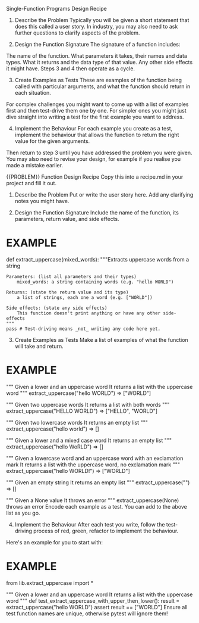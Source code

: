 Single-Function Programs Design Recipe

1. Describe the Problem
Typically you will be given a short statement that does this called a user story. In industry, you may also need to ask further questions to clarify aspects of the problem.

2. Design the Function Signature
The signature of a function includes:

The name of the function.
What parameters it takes, their names and data types.
What it returns and the data type of that value.
Any other side effects it might have.
Steps 3 and 4 then operate as a cycle.

3. Create Examples as Tests
These are examples of the function being called with particular arguments, and what the function should return in each situation.

For complex challenges you might want to come up with a list of examples first and then test-drive them one by one. For simpler ones you might just dive straight into writing a test for the first example you want to address.

4. Implement the Behaviour
For each example you create as a test, implement the behaviour that allows the function to return the right value for the given arguments.

Then return to step 3 until you have addressed the problem you were given. You may also need to revise your design, for example if you realise you made a mistake earlier.

{{PROBLEM}} Function Design Recipe
Copy this into a recipe.md in your project and fill it out.

1. Describe the Problem
Put or write the user story here. Add any clarifying notes you might have.

2. Design the Function Signature
Include the name of the function, its parameters, return value, and side effects.

# EXAMPLE

def extract_uppercase(mixed_words):
    """Extracts uppercase words from a string

    Parameters: (list all parameters and their types)
        mixed_words: a string containing words (e.g. "hello WORLD")

    Returns: (state the return value and its type)
        a list of strings, each one a word (e.g. ["WORLD"])

    Side effects: (state any side effects)
        This function doesn't print anything or have any other side-effects
    """
    pass # Test-driving means _not_ writing any code here yet.
3. Create Examples as Tests
Make a list of examples of what the function will take and return.




# EXAMPLE

"""
Given a lower and an uppercase word
It returns a list with the uppercase word
"""
extract_uppercase("hello WORLD") => ["WORLD"]

"""
Given two uppercase words
It returns a list with both words
"""
extract_uppercase("HELLO WORLD") => ["HELLO", "WORLD"]

"""
Given two lowercase words
It returns an empty list
"""
extract_uppercase("hello world") => []

"""
Given a lower and a mixed case word
It returns an empty list
"""
extract_uppercase("hello WoRLD") => []

"""
Given a lowercase word and an uppercase word with an exclamation mark
It returns a list with the uppercase word, no exclamation mark
"""
extract_uppercase("hello WORLD!") => ["WORLD"]

"""
Given an empty string
It returns an empty list
"""
extract_uppercase("") => []

"""
Given a None value
It throws an error
"""
extract_uppercase(None) throws an error
Encode each example as a test. You can add to the above list as you go.

4. Implement the Behaviour
After each test you write, follow the test-driving process of red, green, refactor to implement the behaviour.

Here's an example for you to start with:

# EXAMPLE

from lib.extract_uppercase import *

"""
Given a lower and an uppercase word
It returns a list with the uppercase word
"""
def test_extract_uppercase_with_upper_then_lower():
    result = extract_uppercase("hello WORLD")
    assert result == ["WORLD"]
Ensure all test function names are unique, otherwise pytest will ignore them!


